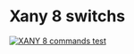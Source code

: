 # Xany 8 switchs

[![XANY 8 commands test](https://img.youtube.com/vi/pTckYn3FWI0/0.jpg)](https://www.youtube.com/watch?v=pTckYn3FWI0 "XANY 8 commands")
